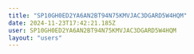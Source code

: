 ```yaml
---
title: "SP10GH0ED2YA6AN2BT94N75KMVJAC3DGARD5W4HQM"
date: 2024-11-23T17:42:21.185Z
user: SP10GH0ED2YA6AN2BT94N75KMVJAC3DGARD5W4HQM
layout: "users"
---
```

    